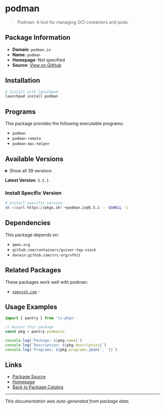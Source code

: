 # podman

> Podman: A tool for managing OCI containers and pods.

## Package Information

- **Domain**: `podman.io`
- **Name**: `podman`
- **Homepage**: Not specified
- **Source**: [View on GitHub](https://github.com/pkgxdev/pantry/tree/main/projects/podman.io/package.yml)

## Installation

```bash
# Install with launchpad
launchpad install podman
```

## Programs

This package provides the following executable programs:

- `podman`
- `podman-remote`
- `podman-mac-helper`

## Available Versions

<details>
<summary>Show all 39 versions</summary>

- `5.5.1`, `5.5.0`, `5.4.2`, `5.4.1`, `5.4.0`
- `5.3.2`, `5.3.1`, `5.3.0`, `5.2.5`, `5.2.4`
- `5.2.3`, `5.2.2`, `5.2.1`, `5.2.0`, `5.1.2`
- `5.1.1`, `5.1.0`, `5.0.3`, `5.0.2`, `5.0.1`
- `5.0.0`, `4.9.5`, `4.9.4`, `4.9.3`, `4.9.2`
- `4.9.1`, `4.9.0`, `4.8.3`, `4.8.2`, `4.8.1`
- `4.8.0`, `4.7.2`, `4.7.1`, `4.7.0`, `4.6.2`
- `4.6.1`, `4.6.0`, `4.5.1`, `4.5.0`

</details>

**Latest Version**: `5.5.1`

### Install Specific Version

```bash
# Install specific version
sh <(curl https://pkgx.sh) +podman.io@5.5.1 -- $SHELL -i
```

## Dependencies

This package depends on:

- `qemu.org`
- `github.com/containers/gvisor-tap-vsock`
- `darwin:github.com/crc-org/vfkit`

## Related Packages

These packages work well with podman:

- [`openssh.com`](opensshcom.md) - 

## Usage Examples

```typescript
import { pantry } from 'ts-pkgx'

// Access this package
const pkg = pantry.podmanio

console.log(`Package: ${pkg.name}`)
console.log(`Description: ${pkg.description}`)
console.log(`Programs: ${pkg.programs.join(', ')}`)
```

## Links

- [Package Source](https://github.com/pkgxdev/pantry/tree/main/projects/podman.io/package.yml)
- [Homepage](#)
- [Back to Package Catalog](../package-catalog.md)

---

*This documentation was auto-generated from package data.*
